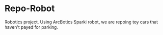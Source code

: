 # Repo-Robot
Robotics project. Using ArcBotics Sparki robot, we are repoing toy cars that haven't payed for parking.
